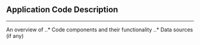 ## Application Code Description
----------------------------------

An overview of 
..* Code components and their functionality 
..* Data sources (if any)